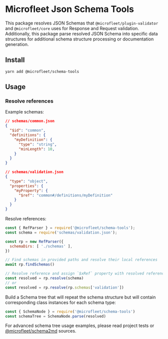 # Microfleet Json Schema Tools

This package resolves JSON Schemas that `@microfleet/plugin-validator` and `@microfleet/core` uses for Response and Request validation. Additionally, this package parse resolved JSON Schema into specific data structures for additional schema structure processing or documentation generation.

## Install
`yarn add @microfleet/schema-tools`

## Usage

### Resolve references

Example schemas:
```json
// schemas/common.json
{
  "$id": "common",
  "definitions": {
    "myDefinition": {
      "type": "string",
      "minLength": 10,
    }
  }
}
```

```json
// schemas/validation.json
{
  "type": "object",
  "properties": {
    "myProperty": {
      "$ref": "common#/definitions/myDefinition"
    }
  }
}
```

Resolve references:

```javascript
const { RefParser } = require('@microfleet/schema-tools');
const schema = require('schemas/validation.json');

const rp = new RefParser({
  schemaDirs: [ './schemas' ],
})

// Find schemas in provided paths and resolve their local references
await rp.findSchemas()

// Resolve reference and assign `$xRef` property with resolved reference information
const resolved = rp.resolve(schema)
// or
const resolved = rp.resolve(rp.schemas['validation'])
```

Build a Schema tree that will repeat the schema structure but will contain corresponding class instances for each schema type:

```javascript
const { SchemaNode } = require('@microfleet/schema-tools')
const schemaTree = SchemaNode.parse(resolved)
```

For advanced schema tree usage examples, please read project tests or [@microfleet/schema2md](../../schema2md/) sources.
